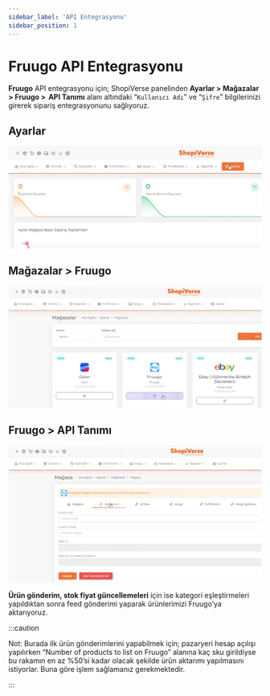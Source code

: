 ```yaml
---
sidebar_label: 'API Entegrasyonu'
sidebar_position: 1
---
```


# Fruugo API Entegrasyonu

**Fruugo** API entegrasyonu için; ShopiVerse panelinden **Ayarlar > Mağazalar > Fruugo >  API Tanımı** alanı altındaki “`Kullanıcı Adı`” ve “`Şifre`” bilgilerinizi girerek sipariş entegrasyonunu sağlıyoruz.

## Ayarlar
![Ayarlar](../fruugo/img/svayarlar.png)

 
## Mağazalar > Fruugo
![Fruugo](../fruugo/img/svfruugo.png)

## Fruugo > API Tanımı
![FruugoAPI](../fruugo/img/svfruugoapi.png)


**Ürün gönderim, stok fiyat güncellemeleri** için ise kategori eşleştirmeleri yapıldıktan sonra feed gönderimi yaparak ürünlerimizi Fruugo’ya aktarıyoruz. 


:::caution

Not: Burada ilk ürün gönderimlerini yapabilmek için; pazaryeri hesap açılışı yapılırken “Number of products to list on Fruugo” alanına kaç sku girildiyse bu rakamın en az %50’si kadar olacak şekilde ürün aktarımı yapılmasını istiyorlar. Buna göre işlem sağlamanız gerekmektedir. 


:::

